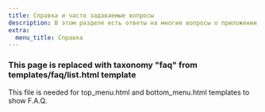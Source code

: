 ```yaml
---
title: Справка и часто задаваемые вопросы
description: В этом разделе есть ответы на многие вопросы о приложении Organic Maps
extra:
  menu_title: Справка
---
```


### This page is replaced with taxonomy "faq" from templates/faq/list.html template

This file is needed for top_menu.html and bottom_menu.html templates to show F.A.Q.

